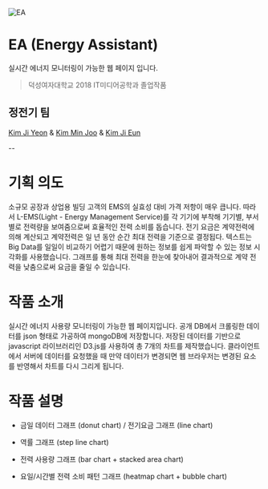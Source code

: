![EA](./public/images/workflow.jpeg)

# EA (Energy Assistant)

실시간 에너지 모니터링이 가능한 웹 페이지 입니다.

> 덕성여자대학교 2018 IT미디어공학과 졸업작품 

## 정전기 팀
[Kim Ji Yeon](https://www.github.com/jiyeonkim7) & [Kim Min Joo](https://www.github.com/minjooda) & [Kim Ji Eun](https://www.github.com/sliveryy)

--

# 기획 의도

소규모 공장과 상업용 빌딩 고객의 EMS의 실효성 대비 가격 저항이 매우 큽니다. 따라서 L-EMS(Light - Energy Management Service)를 각 기기에 부착해 기기별, 부서별로 전력량을 보여줌으로써 효율적인 전력 소비를 돕습니다.
전기 요금은 계약전력에 의해 계산되고 계약전력은 일 년 동안 순간 최대 전력을 기준으로 결정됩다. 텍스트는 Big Data를 일일이 비교하기 어렵기 때문에 원하는 정보를 쉽게 파악할 수 있는 정보 시각화를 사용했습니다. 그래프를 통해 최대 전력을 한눈에 찾아내어 결과적으로 계약 전력을 낮춤으로써 요금을 줄일 수 있습니다.

# 작품 소개
실시간 에너지 사용량 모니터링이 가능한 웹 페이지입니다.
공개 DB에서 크롤링한 데이터를 json 형태로 가공하여 mongoDB에 저장합니다. 저장된 데이터를 기반으로 javascript 라이브러리인 D3.js를 사용하여 총 7개의 차트를 제작했습니다.
클라이언트에서 서버에 데이터를 요청했을 때 만약 데이터가 변경되면 웹 브라우저는 변경된 요소를 반영해서 차트를 다시 그리게 됩니다.

# 작품 설명

* 금일 데이터 그래프 (donut chart) / 전기요금 그래프 (line chart)

* 역률 그래프 (step line chart)

* 전력 사용량 그래프 (bar chart + stacked area chart)

* 요일/시간별 전력 소비 패턴 그래프 (heatmap chart + bubble chart)

